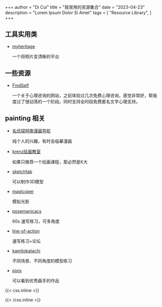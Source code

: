 +++
author = "Di Cui"
title = "我常用的资源集合"
date = "2023-04-23"
description = "Lorem Ipsum Dolor Si Amet"
tags = [
    "Resource Library",
]
+++



## 工具实用类


- [myheritage](https://www.myheritage.com/)

   一个将照片变清晰的平台



## 一些资源

- [FindSelf](https://www.findself.org/#/talk)
  
   一个关于心理咨询的网站，之前体验过几次免费心理咨询，感觉非常好，帮我度过了很动荡的一个阶段。同时支持全时段免费匿名文字心理支持。



## painting 相关

- [名侦探柯南漫画导航](https://tieba.baidu.com/p/3383251367?p_tk=184767xqGQiUCvGUQ905bahTflLargmIrpA2i%2FNeeIWo1WnjMprLBiRdwQ34owrsIfkt1bJwWmpCXnIIHDwR5bEzpXzkjHOGpFiCMV1pybBPo144Yl63PG3kDawTPHVCL7flQh1I281%2BQ9DHiGhMCht8pw%3D%3D&p_timestamp=1674630601&p_sign=7cb3b1d6d25a438b2125ae2acda93aa5&p_signature=7cb3b1d6d25a438b2125ae2acda93aa5&__pc2ps_ab=184767xqGQiUCvGUQ905bahTflLargmIrpA2i%2FNeeIWo1WnjMprLBiRdwQ34owrsIfkt1bJwWmpCXnIIHDwR5bEzpXzkjHOGpFiCMV1pybBPo144Yl63PG3kDawTPHVCL7flQh1I281%2BQ9DHiGhMCht8pw%3D%3D|1674630601|7cb3b1d6d25a438b2125ae2acda93aa5|7cb3b1d6d25a438b2125ae2acda93aa5&red_tag=0602369799)

   纯个人的兴趣，有时会临摹漫画

- [krenz绘画教室](https://krenz.art/)

   如果只推荐一个绘画课程，那必然是K大

- [sketchfab](https://sketchfab.com/)

   可以制作3D模型

- [magicoper](https://magicposer.com/)

   模拟光影

-  [posemanicacs](https://www.posemaniacs.com/zh-Hans)

   60s 速写练习，可多角度

-  [line-of-action](https://line-of-action.com/zh)

   速写练习+论坛

-  [kamitokatachi](https://www.kamitokatachi.com/)

   不同场景、不同角度的模型练习

- [pixix](https://www.pixiv.net/)

  可以看到优秀画手的作品



{{< css.inline >}}

<style>
.canon { background: white; width: 100%; height: auto; }
</style>

{{< /css.inline >}}
